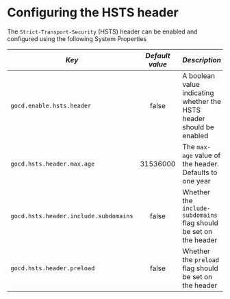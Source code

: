 # Configuring the HSTS header

The `Strict-Transport-Security` (HSTS) header can be enabled and configured using the following System Properties

| *Key*                          | *Default value* | *Description*                                                                             |
|--------------------------------|:---------------:|-------------------------------------------------------------------------------------------|
| `gocd.enable.hsts.header`      |      false      | A boolean value indicating whether the HSTS header should be enabled |
| `gocd.hsts.header.max.age`     |      31536000   | The `max-age` value of the header. Defaults to one year |
| `gocd.hsts.header.include.subdomains` |      false       | Whether the `include-subdomains` flag should be set on the header |
| `gocd.hsts.header.preload`     |      false      | Whether the `preload` flag should be set on the header |

